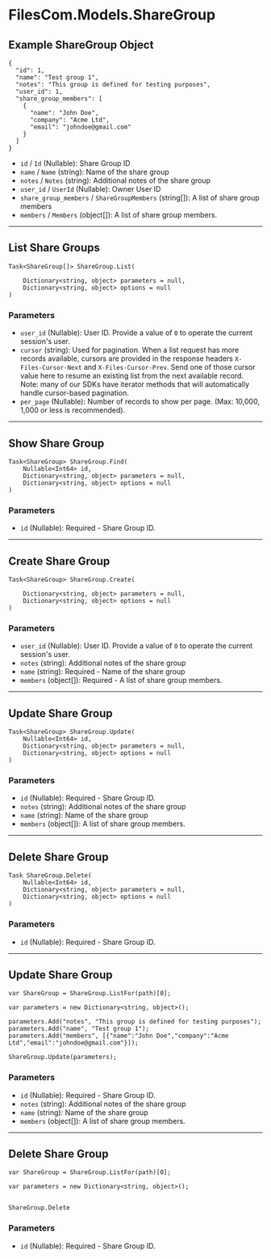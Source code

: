 # FilesCom.Models.ShareGroup

## Example ShareGroup Object

```
{
  "id": 1,
  "name": "Test group 1",
  "notes": "This group is defined for testing purposes",
  "user_id": 1,
  "share_group_members": [
    {
      "name": "John Doe",
      "company": "Acme Ltd",
      "email": "johndoe@gmail.com"
    }
  ]
}
```

* `id` / `Id`  (Nullable<Int64>): Share Group ID
* `name` / `Name`  (string): Name of the share group
* `notes` / `Notes`  (string): Additional notes of the share group
* `user_id` / `UserId`  (Nullable<Int64>): Owner User ID
* `share_group_members` / `ShareGroupMembers`  (string[]): A list of share group members
* `members` / `Members`  (object[]): A list of share group members.


---

## List Share Groups

```
Task<ShareGroup[]> ShareGroup.List(
    
    Dictionary<string, object> parameters = null,
    Dictionary<string, object> options = null
)
```

### Parameters

* `user_id` (Nullable<Int64>): User ID.  Provide a value of `0` to operate the current session's user.
* `cursor` (string): Used for pagination.  When a list request has more records available, cursors are provided in the response headers `X-Files-Cursor-Next` and `X-Files-Cursor-Prev`.  Send one of those cursor value here to resume an existing list from the next available record.  Note: many of our SDKs have iterator methods that will automatically handle cursor-based pagination.
* `per_page` (Nullable<Int64>): Number of records to show per page.  (Max: 10,000, 1,000 or less is recommended).


---

## Show Share Group

```
Task<ShareGroup> ShareGroup.Find(
    Nullable<Int64> id, 
    Dictionary<string, object> parameters = null,
    Dictionary<string, object> options = null
)
```

### Parameters

* `id` (Nullable<Int64>): Required - Share Group ID.


---

## Create Share Group

```
Task<ShareGroup> ShareGroup.Create(
    
    Dictionary<string, object> parameters = null,
    Dictionary<string, object> options = null
)
```

### Parameters

* `user_id` (Nullable<Int64>): User ID.  Provide a value of `0` to operate the current session's user.
* `notes` (string): Additional notes of the share group
* `name` (string): Required - Name of the share group
* `members` (object[]): Required - A list of share group members.


---

## Update Share Group

```
Task<ShareGroup> ShareGroup.Update(
    Nullable<Int64> id, 
    Dictionary<string, object> parameters = null,
    Dictionary<string, object> options = null
)
```

### Parameters

* `id` (Nullable<Int64>): Required - Share Group ID.
* `notes` (string): Additional notes of the share group
* `name` (string): Name of the share group
* `members` (object[]): A list of share group members.


---

## Delete Share Group

```
Task ShareGroup.Delete(
    Nullable<Int64> id, 
    Dictionary<string, object> parameters = null,
    Dictionary<string, object> options = null
)
```

### Parameters

* `id` (Nullable<Int64>): Required - Share Group ID.


---

## Update Share Group

```
var ShareGroup = ShareGroup.ListFor(path)[0];

var parameters = new Dictionary<string, object>();

parameters.Add("notes", "This group is defined for testing purposes");
parameters.Add("name", "Test group 1");
parameters.Add("members", [{"name":"John Doe","company":"Acme Ltd","email":"johndoe@gmail.com"}]);

ShareGroup.Update(parameters);
```

### Parameters

* `id` (Nullable<Int64>): Required - Share Group ID.
* `notes` (string): Additional notes of the share group
* `name` (string): Name of the share group
* `members` (object[]): A list of share group members.


---

## Delete Share Group

```
var ShareGroup = ShareGroup.ListFor(path)[0];

var parameters = new Dictionary<string, object>();


ShareGroup.Delete
```

### Parameters

* `id` (Nullable<Int64>): Required - Share Group ID.
